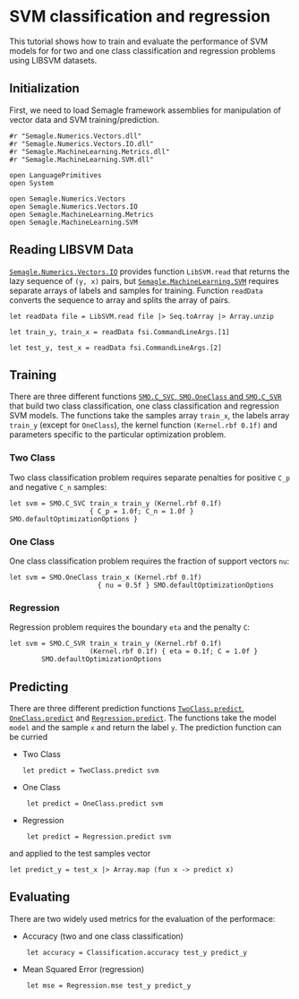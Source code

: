 # SVM classification and regression
This tutorial shows how to train and evaluate the performance of SVM models for 
for two and one class classification and regression problems using LIBSVM datasets.

## Initialization
First, we need to load Semagle framework assemblies for manipulation of vector data
and SVM training/prediction.

    #r "Semagle.Numerics.Vectors.dll"
    #r "Semagle.Numerics.Vectors.IO.dll"
    #r "Semagle.MachineLearning.Metrics.dll"
    #r "Semagle.MachineLearning.SVM.dll"

    open LanguagePrimitives
    open System

    open Semagle.Numerics.Vectors
    open Semagle.Numerics.Vectors.IO
    open Semagle.MachineLearning.Metrics
    open Semagle.MachineLearning.SVM

## Reading LIBSVM Data
[`Semagle.Numerics.Vectors.IO`](Semagle.Numerics.Vectors.IO/index.html) provides function `LibSVM.read` 
that returns the lazy sequence of `(y, x)` pairs, but [`Semagle.MachineLearning.SVM`](Semagle.MachineLearning.SVM/index.html) 
requires separate arrays of labels and samples for training. Function `readData` converts the sequence to array and splits
the array of pairs.

    let readData file = LibSVM.read file |> Seq.toArray |> Array.unzip

    let train_y, train_x = readData fsi.CommandLineArgs.[1]

    let test_y, test_x = readData fsi.CommandLineArgs.[2]

## Training

There are three different functions [`SMO.C_SVC`, `SMO.OneClass` and `SMO.C_SVR`](reference/semagle-machinelearning-svm-smo.html)
that build two class classification, one class classification and regression SVM models. The functions take
the samples array `train_x`, the labels array `train_y` (except for `OneClass`), the kernel function `(Kernel.rbf 0.1f)` and
parameters specific to the particular optimization problem.

### Two Class
Two class classification problem requires separate penalties for positive `C_p` and negative `C_n` samples:

    let svm = SMO.C_SVC train_x train_y (Kernel.rbf 0.1f) 
                        { C_p = 1.0f; C_n = 1.0f } SMO.defaultOptimizationOptions }

### One Class
One class classification problem requires the fraction of support vectors `nu`:

    let svm = SMO.OneClass train_x (Kernel.rbf 0.1f) 
                          { nu = 0.5f } SMO.defaultOptimizationOptions

### Regression
Regression problem requires the boundary `eta` and the penalty `C`:

    let svm = SMO.C_SVR train_x train_y (Kernel.rbf 0.1f) 
                        (Kernel.rbf 0.1f) { eta = 0.1f; C = 1.0f }
            SMO.defaultOptimizationOptions

## Predicting

There are three different prediction functions [`TwoClass.predict`](reference/semagle-machinelearning-svm-twoclass.html),
[`OneClass.predict`](reference/semagle-machinelearning-svm-oneclass.html) and 
[`Regression.predict`](reference/semagle-machinelearning-svm-regression.html). The functions take the model `model` and the sample `x` 
and return the label `y`. The prediction function can be curried

 *  Two Class

        let predict = TwoClass.predict svm

 * One Class

        let predict = OneClass.predict svm

 * Regression 

        let predict = Regression.predict svm   
   
and applied to the test samples vector

    let predict_y = test_x |> Array.map (fun x -> predict x)

## Evaluating
There are two widely used metrics for the evaluation of the performace:

 * Accuracy (two and one class classification)

        let accuracy = Classification.accuracy test_y predict_y

 * Mean Squared Error (regression)
        
        let mse = Regression.mse test_y predict_y
